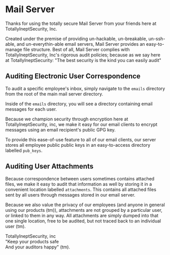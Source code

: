 Mail Server
===========

Thanks for using the totally secure Mail Server
from your friends here at TotallyIneptSecurity, Inc.

Created under the premise of providing un-hackable,
un-breakable, un-ssh-able, and un-everythin-able email
servers, Mail Server provides an easy-to-manage
file structure. Best of all, Mail Server complies with
TotallyIneptSecurity, Inc's rigorous audit policies;
because as we say here at TotallyIneptSecurity:
  "The best security is the kind you can easily audit"

## Auditing Electronic User Correspondence

To audit a specific employee's inbox, simply navigate
to the `emails` directory from the root of the main 
mail server directory.

Inside of the `emails` directory, you will see a
directory containing email messages for each user.

Because we champion security through encryption here
at TotallyIneptSecurity, inc, we make it easy for
our email clients to encrypt messages using an
email recipient's public GPG key.

To provide this ease-of-use feature to all of our
email clients, our server stores all employee public
public keys in an easy-to-access directory labelled
`pub_keys`.

## Auditing User Attachments

Because correspondence between users sometimes contains
attached files, we make it easy to audit that
information as well by storing it in a convenient
location labelled `attachments`. This contains all
attached files sent by all users through messages stored
in our email server.

Because we also value the privacy of our employees (and
anyone in general using our products (tm)), attachments
are not grouped by a particular user, or linked to them
in any way. All attachments are simply dumped into that
one single location, free to be audited, but not traced
back to an individual user (tm).


TotallyIneptSecurity, inc  
"Keep your products safe  
And your auditors happy" (tm).

